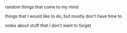 random things that come to my mind

things that I would like to do, but mostly don't have time to

notes about stuff that I don't want to forget
